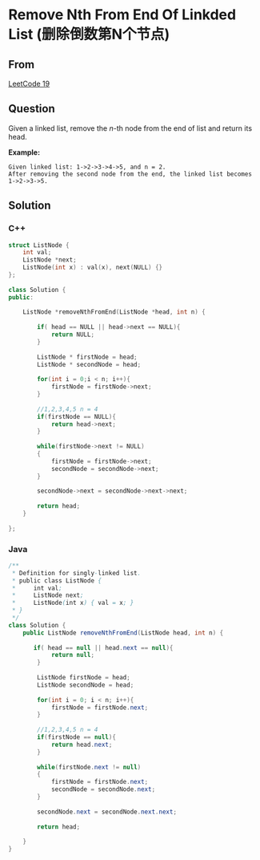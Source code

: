 # Remove Nth From End Of Linkded List (删除倒数第N个节点) 



## From

[LeetCode 19](https://leetcode.com/problems/remove-nth-node-from-end-of-list/description/)





## Question

Given a linked list, remove the *n*-th node from the end of list and return its head.

**Example:**

```
Given linked list: 1->2->3->4->5, and n = 2.
After removing the second node from the end, the linked list becomes 1->2->3->5.
```



## Solution  

### C++

```c++
struct ListNode {
    int val;
    ListNode *next;
    ListNode(int x) : val(x), next(NULL) {}
};
 
class Solution {
public:
    
    ListNode *removeNthFromEnd(ListNode *head, int n) {
        
        if( head == NULL || head->next == NULL){
            return NULL;
        }
        
        ListNode * firstNode = head;
        ListNode * secondNode = head;
        
        for(int i = 0;i < n; i++){
            firstNode = firstNode->next;
        }
        
        //1,2,3,4,5 n = 4
        if(firstNode == NULL){
            return head->next;
        }
        
        while(firstNode->next != NULL)
        {
            firstNode = firstNode->next;
            secondNode = secondNode->next;
        }
        
        secondNode->next = secondNode->next->next;
        
        return head;
    }
    
};
```

### Java

```java
/**
 * Definition for singly-linked list.
 * public class ListNode {
 *     int val;
 *     ListNode next;
 *     ListNode(int x) { val = x; }
 * }
 */
class Solution {
    public ListNode removeNthFromEnd(ListNode head, int n) {
        
       if( head == null || head.next == null){
            return null;
        }
        
        ListNode firstNode = head;
        ListNode secondNode = head;
        
        for(int i = 0; i < n; i++){
            firstNode = firstNode.next;
        }
        
        //1,2,3,4,5 n = 4
        if(firstNode == null){
            return head.next;
        }
        
        while(firstNode.next != null)
        {
            firstNode = firstNode.next;
            secondNode = secondNode.next;
        }
        
        secondNode.next = secondNode.next.next;
        
        return head;
        
    }
}
```